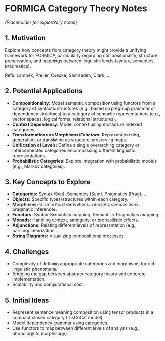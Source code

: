 # FORMICA Category Theory Notes

*(Placeholder for exploratory notes)*

## 1. Motivation

Explore how concepts from category theory might provide a unifying framework for FORMICA, particularly regarding compositionality, structure preservation, and mappings between linguistic levels (syntax, semantics, pragmatics).

Refs: Lambek, Preller, Coecke, Sadrzadeh, Clark, ...

## 2. Potential Applications

*   **Compositionality:** Model semantic composition using functors from a category of syntactic structures (e.g., based on pregroup grammar or dependency structures) to a category of semantic representations (e.g., vector spaces, logical forms, relational structures).
*   **Context Dependency:** Model context using monads or indexed categories.
*   **Transformations as Morphisms/Functors:** Represent parsing, generation, or translation as structure-preserving maps.
*   **Unification of Levels:** Define a single overarching category or interconnected categories encompassing different linguistic representations.
*   **Probabilistic Categories:** Explore integration with probabilistic models (e.g., Markov categories).

## 3. Key Concepts to Explore

*   **Categories:** Syntax (Syn), Semantics (Sem), Pragmatics (Prag), ...
*   **Objects:** Specific types/structures within each category.
*   **Morphisms:** Grammatical derivations, semantic compositions, pragmatic inferences.
*   **Functors:** Syntax-Semantics mapping, Semantics-Pragmatics mapping.
*   **Monads:** Handling context, ambiguity, or probabilistic effects.
*   **Adjunctions:** Relating different levels of representation (e.g., parsing/linearization).
*   **String Diagrams:** Visualizing compositional processes.

## 4. Challenges

*   Complexity of defining appropriate categories and morphisms for rich linguistic phenomena.
*   Bridging the gap between abstract category theory and concrete implementation.
*   Scalability and computational cost.

## 5. Initial Ideas

*   Represent sentence meaning composition using tensor products in a compact closed category (DisCoCat model).
*   Model dependency grammar using categories.
*   Use functors to map between different levels of analysis (e.g., phonology to morphology). 